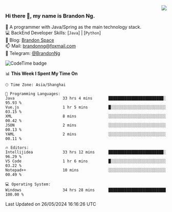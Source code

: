 <img  align="right" src="https://github-readme-stats-brandon0824.vercel.app/api/top-langs/?username=brandon0824&layout=compact">

### Hi there 👋, my name is Brandon Ng.

🌱 A programmer with Java/Spring as the main technology stack.  
💻 BackEnd Developer Skills: [`Java`] | [`Python`]  
📝 Blog: [Brandon Space](https://brandonng.tech)  
📫 Mail: brandonng@foxmail.com  
📰 Telegram: [@BrandonNg](https://t.me/BrandonNg24)  

![CodeTime badge](https://img.shields.io/endpoint?style=flat-square&url=https%3A%2F%2Fapi.codetime.dev%2Fshield%3Fid%3D128%26project%3D%26in%3D604800000)

<!--START_SECTION:waka-->
📊 **This Week I Spent My Time On** 

```text
🕑︎ Time Zone: Asia/Shanghai

💬 Programming Languages: 
Java                     33 hrs 4 mins       ████████████████████████░   95.93 % 
Vue.js                   1 hr 5 mins         █░░░░░░░░░░░░░░░░░░░░░░░░   03.15 % 
XML                      8 mins              ░░░░░░░░░░░░░░░░░░░░░░░░░   00.42 % 
JSON                     2 mins              ░░░░░░░░░░░░░░░░░░░░░░░░░   00.13 % 
YAML                     2 mins              ░░░░░░░░░░░░░░░░░░░░░░░░░   00.11 % 

🔥 Editors: 
Intellijidea             33 hrs 12 mins      ████████████████████████░   96.29 % 
VS Code                  1 hr 6 mins         █░░░░░░░░░░░░░░░░░░░░░░░░   03.22 % 
Notepad++                10 mins             ░░░░░░░░░░░░░░░░░░░░░░░░░   00.49 % 

💻 Operating System: 
Windows                  34 hrs 28 mins      █████████████████████████   100.00 % 
```


 Last Updated on 26/05/2024 16:16:26 UTC
<!--END_SECTION:waka-->
